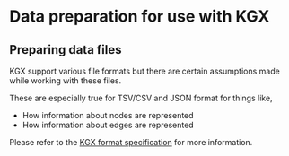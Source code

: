 # Data preparation for use with KGX

## Preparing data files

KGX support various file formats but there are certain assumptions made while 
working with these files. 

These are especially true for TSV/CSV and JSON format for things like, 
- How information about nodes are represented
- How information about edges are represented

Please refer to the [KGX format specification](specification/kgx-format.md) for more information.
